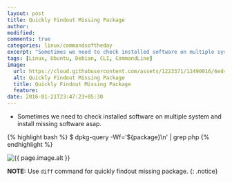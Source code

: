 ```yaml
---
layout: post
title: Quickly Findout Missing Package
author:
modified:
comments: true
categories: linux/commandsoftheday
excerpt: "Sometimes we need to check installed software on multiple system and install missing software asap."
tags: [Linux, Ubuntu, Debian, CLI, CommandLine]
image:
  url: https://cloud.githubusercontent.com/assets/1223371/12490016/6ed4aa62-c099-11e5-8807-156d513ce75f.png
  alt: Quickly Findout Missing Package
  title: Quickly Findout Missing Package
  feature:
date: 2016-01-21T23:47:23+05:30
---
```



* Sometimes we need to check installed software on multiple system and install missing software asap.

{% highlight bash %}
$ dpkg-query -Wf='${package}\n' | grep php
{% endhighlight %}

<img src="{{ page.image.url }}" alt="{{ page.image.alt }}" title="{{ page.image.title }}">

**NOTE:** Use `diff` command for quickly findout missing package.
{: .notice}
